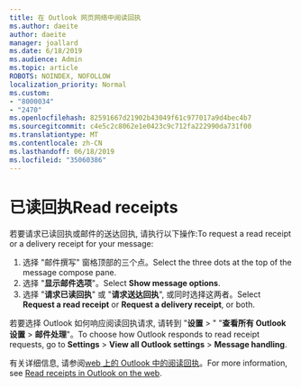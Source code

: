 ```yaml
---
title: 在 Outlook 网页网络中阅读回执
ms.author: daeite
author: daeite
manager: joallard
ms.date: 6/18/2019
ms.audience: Admin
ms.topic: article
ROBOTS: NOINDEX, NOFOLLOW
localization_priority: Normal
ms.custom:
- "8000034"
- "2470"
ms.openlocfilehash: 82591667d21902b43049f61c977017a9d4bec4b7
ms.sourcegitcommit: c4e5c2c8062e1e0423c9c712fa222990da731f00
ms.translationtype: MT
ms.contentlocale: zh-CN
ms.lasthandoff: 06/18/2019
ms.locfileid: "35060386"
---
```

# <a name="read-receipts"></a><span data-ttu-id="d5e0c-102">已读回执</span><span class="sxs-lookup"><span data-stu-id="d5e0c-102">Read receipts</span></span>

<span data-ttu-id="d5e0c-103">若要请求已读回执或邮件的送达回执, 请执行以下操作:</span><span class="sxs-lookup"><span data-stu-id="d5e0c-103">To request a read receipt or a delivery receipt for your message:</span></span>

1. <span data-ttu-id="d5e0c-104">选择 "邮件撰写" 窗格顶部的三个点。</span><span class="sxs-lookup"><span data-stu-id="d5e0c-104">Select the three dots at the top of the message compose pane.</span></span>
1. <span data-ttu-id="d5e0c-105">选择 "**显示邮件选项**"。</span><span class="sxs-lookup"><span data-stu-id="d5e0c-105">Select **Show message options**.</span></span>
1. <span data-ttu-id="d5e0c-106">选择 "**请求已读回执**" 或 "**请求送达回执**", 或同时选择这两者。</span><span class="sxs-lookup"><span data-stu-id="d5e0c-106">Select **Request a read receipt** or **Request a delivery receipt**, or both.</span></span>

<span data-ttu-id="d5e0c-107">若要选择 Outlook 如何响应阅读回执请求, 请转到 "**设置** > " "**查看所有 Outlook 设置** > **邮件处理**"。</span><span class="sxs-lookup"><span data-stu-id="d5e0c-107">To choose how Outlook responds to read receipt requests, go to **Settings** > **View all Outlook settings** > **Message handling**.</span></span>

<span data-ttu-id="d5e0c-108">有关详细信息, 请参阅[web 上的 Outlook 中的阅读回执](https://support.office.com/article/e09af74d-3519-45fc-a680-37a538a92157)。</span><span class="sxs-lookup"><span data-stu-id="d5e0c-108">For more information, see [Read receipts in Outlook on the web](https://support.office.com/article/e09af74d-3519-45fc-a680-37a538a92157).</span></span>